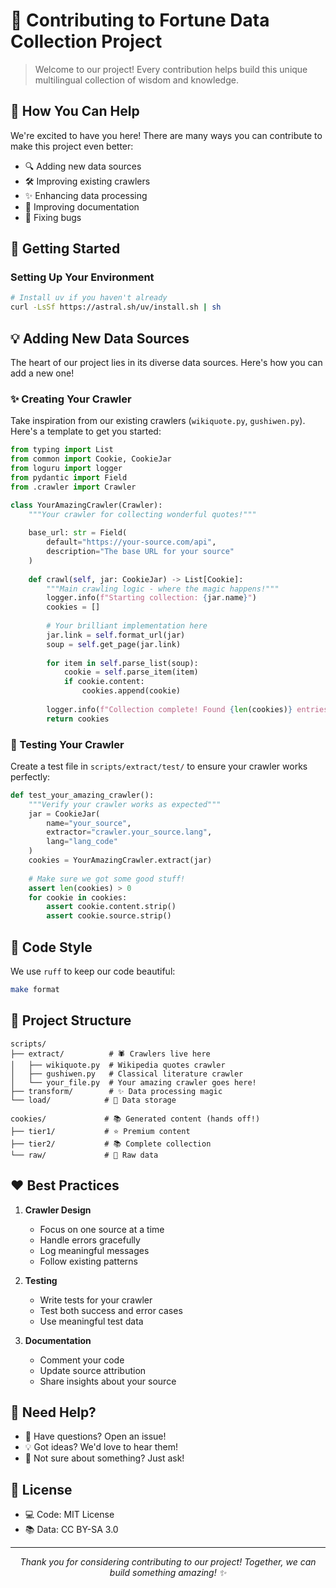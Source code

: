 # 🌟 Contributing to Fortune Data Collection Project

> Welcome to our project! Every contribution helps build this unique multilingual collection of wisdom and knowledge.

## 🎯 How You Can Help

We're excited to have you here! There are many ways you can contribute to make this project even better:

- 🔍 Adding new data sources
- 🛠️ Improving existing crawlers
- ✨ Enhancing data processing
- 📝 Improving documentation
- 🐛 Fixing bugs

## 🚀 Getting Started

### Setting Up Your Environment

```bash
# Install uv if you haven't already
curl -LsSf https://astral.sh/uv/install.sh | sh
```


## 💡 Adding New Data Sources

The heart of our project lies in its diverse data sources. Here's how you can add a new one!

### ✨ Creating Your Crawler

Take inspiration from our existing crawlers (`wikiquote.py`, `gushiwen.py`). Here's a template to get you started:

```python
from typing import List
from common import Cookie, CookieJar
from loguru import logger
from pydantic import Field
from .crawler import Crawler

class YourAmazingCrawler(Crawler):
    """Your crawler for collecting wonderful quotes!"""
    
    base_url: str = Field(
        default="https://your-source.com/api",
        description="The base URL for your source"
    )
    
    def crawl(self, jar: CookieJar) -> List[Cookie]:
        """Main crawling logic - where the magic happens!"""
        logger.info(f"Starting collection: {jar.name}")
        cookies = []
        
        # Your brilliant implementation here
        jar.link = self.format_url(jar)
        soup = self.get_page(jar.link)
        
        for item in self.parse_list(soup):
            cookie = self.parse_item(item)
            if cookie.content:
                cookies.append(cookie)
                
        logger.info(f"Collection complete! Found {len(cookies)} entries")
        return cookies
```

### 🧪 Testing Your Crawler

Create a test file in `scripts/extract/test/` to ensure your crawler works perfectly:

```python
def test_your_amazing_crawler():
    """Verify your crawler works as expected"""
    jar = CookieJar(
        name="your_source",
        extractor="crawler.your_source.lang",
        lang="lang_code"
    )
    cookies = YourAmazingCrawler.extract(jar)
    
    # Make sure we got some good stuff!
    assert len(cookies) > 0
    for cookie in cookies:
        assert cookie.content.strip()
        assert cookie.source.strip()
```

## 🎨 Code Style

We use `ruff` to keep our code beautiful:

```bash
make format
```

## 📖 Project Structure

```
scripts/
├── extract/          # 🕷️ Crawlers live here
│   ├── wikiquote.py  # Wikipedia quotes crawler
│   ├── gushiwen.py   # Classical literature crawler
│   └── your_file.py  # Your amazing crawler goes here!
├── transform/        # ✨ Data processing magic
└── load/            # 💾 Data storage

cookies/             # 📚 Generated content (hands off!)
├── tier1/           # ⭐ Premium content
├── tier2/           # 📚 Complete collection
└── raw/             # 🌱 Raw data
```

## ❤️ Best Practices

1. **Crawler Design**
   - Focus on one source at a time
   - Handle errors gracefully
   - Log meaningful messages
   - Follow existing patterns

2. **Testing**
   - Write tests for your crawler
   - Test both success and error cases
   - Use meaningful test data

3. **Documentation**
   - Comment your code
   - Update source attribution
   - Share insights about your source

## 🤝 Need Help?

- 💭 Have questions? Open an issue!
- 💡 Got ideas? We'd love to hear them!
- 🤔 Not sure about something? Just ask!

## 📜 License

- 💻 Code: MIT License
- 📚 Data: CC BY-SA 3.0

---

<p align="center">
<i>Thank you for considering contributing to our project! Together, we can build something amazing! ✨</i>
</p>

